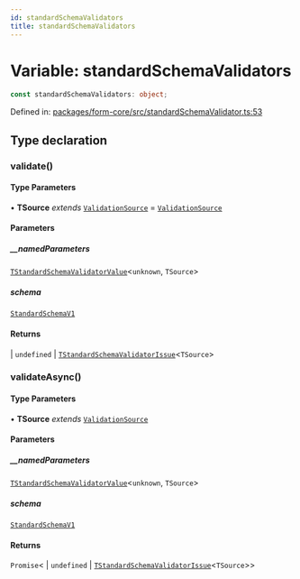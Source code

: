 ```yaml
---
id: standardSchemaValidators
title: standardSchemaValidators
---
```


<!-- DO NOT EDIT: this page is autogenerated from the type comments -->

# Variable: standardSchemaValidators

```ts
const standardSchemaValidators: object;
```

Defined in: [packages/form-core/src/standardSchemaValidator.ts:53](https://github.com/Pascalmh/tanstack-form/blob/main/packages/form-core/src/standardSchemaValidator.ts#L53)

## Type declaration

### validate()

#### Type Parameters

• **TSource** *extends* [`ValidationSource`](../type-aliases/validationsource.md) = [`ValidationSource`](../type-aliases/validationsource.md)

#### Parameters

##### \_\_namedParameters

[`TStandardSchemaValidatorValue`](../type-aliases/tstandardschemavalidatorvalue.md)\<`unknown`, `TSource`\>

##### schema

[`StandardSchemaV1`](../type-aliases/standardschemav1.md)

#### Returns

  \| `undefined`
  \| [`TStandardSchemaValidatorIssue`](../type-aliases/tstandardschemavalidatorissue.md)\<`TSource`\>

### validateAsync()

#### Type Parameters

• **TSource** *extends* [`ValidationSource`](../type-aliases/validationsource.md)

#### Parameters

##### \_\_namedParameters

[`TStandardSchemaValidatorValue`](../type-aliases/tstandardschemavalidatorvalue.md)\<`unknown`, `TSource`\>

##### schema

[`StandardSchemaV1`](../type-aliases/standardschemav1.md)

#### Returns

`Promise`\<
  \| `undefined`
  \| [`TStandardSchemaValidatorIssue`](../type-aliases/tstandardschemavalidatorissue.md)\<`TSource`\>\>
